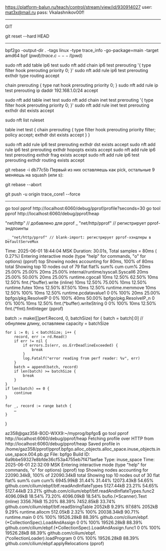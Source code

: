 
https://platform-balun.ru/teach/control/stream/view/id/930914027
user: mat3x@mail.ru
pass: Vkalashnikov00f!

__________________________________________________
GIT

git reset --hard HEAD
____________________________________________________



bpf2go -output-dir . -tags linux -type trace_info -go-package=main -target amd64 bpf $(pwd)/trace.c -- -I$(pwd)



sudo nft add table ip6 test
sudo nft add chain ip6 test prerouting '{ type filter hook prerouting priority 0; }'
sudo nft add rule ip6 test prerouting exthdr type routing accept

chain prerouting {
    type nat hook prerouting priority 0;
}
sudo nft add rule ip test prerouting ip daddr 192.168.1.0/24 accept




sudo nft add table inet test
sudo nft add chain inet test prerouting '{ type filter hook prerouting priority 0; }'
sudo nft add rule inet test prerouting exthdr dst exists accept


sudo nft list ruleset

table inet test {
        chain prerouting {
                type filter hook prerouting priority filter; policy accept;
                exthdr dst exists accept
        }
}


sudo nft add rule ip6 test prerouting exthdr dst exists accept
sudo nft add rule ip6 test prerouting exthdr hopopts exists accept
sudo nft add rule ip6 test prerouting exthdr frag exists accept
sudo nft add rule ip6 test prerouting exthdr routing exists accept



git rebase -i db77c5b 
Первый из них оставляешь как pick, остальные 9 меняешь на squash (или s):

git rebase --abort


git push -u origin trace_core1 --force







_______________________________________________________________________________________________


go tool pprof http://localhost:6060/debug/pprof/profile?seconds=30
go tool pprof http://localhost:6060/debug/pprof/heap



"net/http"      // добавлено для pprof
	_ "net/http/pprof" // регистрирует pprof-эндпоинты

     _ "net/http/pprof" // blank-import: регистрирует pprof-хэндлеры в DefaultServeMux



Time: 2025-06-01 18:44:04 MSK
Duration: 30.01s, Total samples = 80ms ( 0.27%)
Entering interactive mode (type "help" for commands, "o" for options)
(pprof) top
Showing nodes accounting for 80ms, 100% of 80ms total
Showing top 10 nodes out of 79
      flat  flat%   sum%        cum   cum%
      20ms 25.00% 25.00%       20ms 25.00%  internal/runtime/syscall.Syscall6
      20ms 25.00% 50.00%       20ms 25.00%  runtime.cgocall
      10ms 12.50% 62.50%       10ms 12.50%  fmt.(*buffer).write (inline)
      10ms 12.50% 75.00%       10ms 12.50%  runtime.futex
      10ms 12.50% 87.50%       10ms 12.50%  runtime.memmove
      10ms 12.50%   100%       10ms 12.50%  runtime.pcdatavalue1
         0     0%   100%       20ms 25.00%  bpfgo/pkg.ResolveIP
         0     0%   100%       40ms 50.00%  bpfgo/pkg.ResolveIP_n
         0     0%   100%       10ms 12.50%  fmt.(*buffer).writeString
         0     0%   100%       10ms 12.50%  fmt.(*fmt).fmtInteger
(pprof) 


batch := make([]perf.Record, 0, batchSize)
for {
    batch = batch[:0] // обнуляем длину, оставляем capacity = batchSize

    for i := 0; i < batchSize; i++ {
        record, err := rd.Read()
        if err != nil {
            if errors.Is(err, os.ErrDeadlineExceeded) {
                break
            }
            log.Fatalf("error reading from perf reader: %v", err)
        }
        batch = append(batch, record)
        if len(batch) >= batchSize {
            break
        }
    }
    if len(batch) == 0 {
        continue
    }

    for _, record := range batch {
        …
    }
}


az358@gaz358-BOD-WXX9:~/myprog/bpfgo$ go tool pprof http://localhost:6060/debug/pprof/heap
Fetching profile over HTTP from http://localhost:6060/debug/pprof/heap
Saved profile in /home/gaz358/pprof/pprof.bpfgo.alloc_objects.alloc_space.inuse_objects.inuse_space.004.pb.gz
File: bpfgo
Build ID: 6a9bbe59327e8bfde36cf53a4755eb7f471aefae
Type: inuse_space
Time: 2025-06-01 22:32:09 MSK
Entering interactive mode (type "help" for commands, "o" for options)
(pprof) top
Showing nodes accounting for 22090.34kB, 100% of 22090.34kB total
Showing top 10 nodes out of 30
      flat  flat%   sum%        cum   cum%
 6945.99kB 31.44% 31.44% 12073.43kB 54.65%  github.com/cilium/ebpf/btf.readAndInflateTypes
 5127.44kB 23.21% 54.65%  5127.44kB 23.21%  github.com/cilium/ebpf/btf.readAndInflateTypes.func2
 4096.09kB 18.54% 73.20%  4096.09kB 18.54%  bufio.(*Scanner).Text (inline)
 3356.76kB 15.20% 88.39%  7452.85kB 33.74%  github.com/cilium/ebpf/btf.readStringTable
    2052kB  9.29% 97.68%     2052kB  9.29%  runtime.allocm
  512.05kB  2.32%   100% 20038.34kB 90.71%  runtime.main
         0     0%   100% 19526.28kB 88.39%  github.com/cilium/ebpf.(*CollectionSpec).LoadAndAssign
         0     0%   100% 19526.28kB 88.39%  github.com/cilium/ebpf.(*CollectionSpec).LoadAndAssign.func1
         0     0%   100% 19526.28kB 88.39%  github.com/cilium/ebpf.(*collectionLoader).loadProgram
         0     0%   100% 19526.28kB 88.39%  github.com/cilium/ebpf.applyRelocations
(pprof) 

